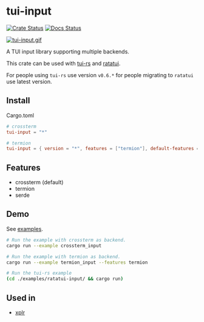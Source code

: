 # tui-input

[![Crate Status](https://img.shields.io/crates/v/tui-input.svg)](https://crates.io/crates/tui-input)
[![Docs Status](https://docs.rs/tui-input/badge.svg)](https://docs.rs/tui-input/)

[![tui-input.gif](https://s10.gifyu.com/images/tui-input.gif)](https://github.com/sayanarijit/tui-input/blob/main/examples/ratatui-input/src/main.rs)

A TUI input library supporting multiple backends.

This crate can be used with [tui-rs](https://github.com/fdehau/tui-rs) and [ratatui](https://github.com/tui-rs-revival/ratatui).

For people using `tui-rs` use version `v0.6.*` for people migrating to `ratatui` use latest version.

## Install

Cargo.toml

```toml
# crossterm
tui-input = "*"

# termion
tui-input = { version = "*", features = ["termion"], default-features = false }
```

## Features

- crossterm (default)
- termion
- serde

## Demo

See [examples](https://github.com/sayanarijit/tui-input/tree/main/examples).

```bash
# Run the example with crossterm as backend.
cargo run --example crossterm_input

# Run the example with termion as backend.
cargo run --example termion_input --features termion

# Run the tui-rs example
(cd ./examples/ratatui-input/ && cargo run)
```

## Used in

- [xplr](https://github.com/sayanarijit/xplr)
